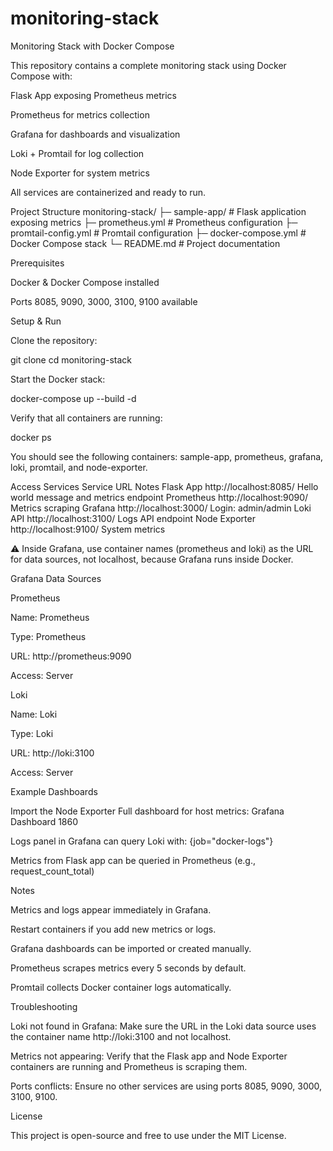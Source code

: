 ﻿# monitoring-stack
Monitoring Stack with Docker Compose

This repository contains a complete monitoring stack using Docker Compose with:

Flask App exposing Prometheus metrics

Prometheus for metrics collection

Grafana for dashboards and visualization

Loki + Promtail for log collection

Node Exporter for system metrics

All services are containerized and ready to run.

Project Structure
monitoring-stack/
├─ sample-app/               # Flask application exposing metrics
├─ prometheus.yml            # Prometheus configuration
├─ promtail-config.yml       # Promtail configuration
├─ docker-compose.yml        # Docker Compose stack
└─ README.md                 # Project documentation

Prerequisites

Docker & Docker Compose installed

Ports 8085, 9090, 3000, 3100, 9100 available

Setup & Run

Clone the repository:

git clone <your-repo-url>
cd monitoring-stack


Start the Docker stack:

docker-compose up --build -d


Verify that all containers are running:

docker ps


You should see the following containers: sample-app, prometheus, grafana, loki, promtail, and node-exporter.

Access Services
Service	URL	Notes
Flask App	http://localhost:8085/	Hello world message and metrics endpoint
Prometheus	http://localhost:9090/	Metrics scraping
Grafana	http://localhost:3000/	Login: admin/admin
Loki API	http://localhost:3100/	Logs API endpoint
Node Exporter	http://localhost:9100/	System metrics

⚠️ Inside Grafana, use container names (prometheus and loki) as the URL for data sources, not localhost, because Grafana runs inside Docker.

Grafana Data Sources

Prometheus

Name: Prometheus

Type: Prometheus

URL: http://prometheus:9090

Access: Server

Loki

Name: Loki

Type: Loki

URL: http://loki:3100

Access: Server

Example Dashboards

Import the Node Exporter Full dashboard for host metrics: Grafana Dashboard 1860

Logs panel in Grafana can query Loki with: {job="docker-logs"}

Metrics from Flask app can be queried in Prometheus (e.g., request_count_total)

Notes

Metrics and logs appear immediately in Grafana.

Restart containers if you add new metrics or logs.

Grafana dashboards can be imported or created manually.

Prometheus scrapes metrics every 5 seconds by default.

Promtail collects Docker container logs automatically.

Troubleshooting

Loki not found in Grafana: Make sure the URL in the Loki data source uses the container name http://loki:3100 and not localhost.

Metrics not appearing: Verify that the Flask app and Node Exporter containers are running and Prometheus is scraping them.

Ports conflicts: Ensure no other services are using ports 8085, 9090, 3000, 3100, 9100.

License

This project is open-source and free to use under the MIT License.
